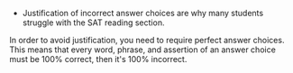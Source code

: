 -   Justification of incorrect answer choices are why many students struggle with the SAT reading section.

In order to avoid justification, you need to require perfect answer choices. This means that every word, phrase, and assertion of an answer choice must be 100% correct, then it's 100% incorrect.